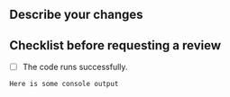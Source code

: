 <!--- Please write your PR name in the present imperative tense. Examples of that tense are: "Fix issue in the dispatcher where…", "Improve our handling of…", etc." -->
<!-- For more information on Pull Requests, you can reference here: https://success.vanillaforums.com/kb/articles/228-using-pull-requests-to-contribute -->
## Describe your changes


## Checklist before requesting a review
<!--- These are suggested things you could add, but what you add will be dependent on your repository's standards. --->
- [ ] The code runs successfully.

```
Here is some console output
```
